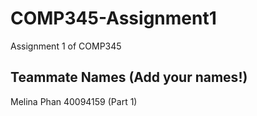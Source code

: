 # COMP345-Assignment1
Assignment 1 of COMP345

Teammate Names (Add your names!)
--------------
Melina Phan 40094159 (Part 1) <br/>

